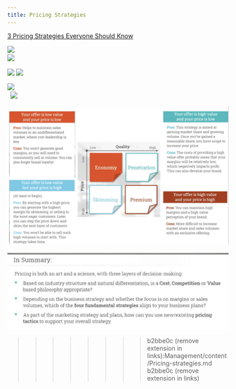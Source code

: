 ```yaml
---
title: Pricing Strategies
---
```

  
 [3 Pricing Strategies Everyone Should Know](https://www.youtube.com/watch?v=bKj1_AQpC7k)     
    
    
![](../image/Aspose.Words.5364a901-92ab-4f1a-a312-4393b804b23f.039.png)    
![](../image/Aspose.Words.5364a901-92ab-4f1a-a312-4393b804b23f.038.png)    
    
![](../image/Aspose.Words.5364a901-92ab-4f1a-a312-4393b804b23f.040.png) ![](../image/Aspose.Words.5364a901-92ab-4f1a-a312-4393b804b23f.041.png)    
    
![](../image/Aspose.Words.5364a901-92ab-4f1a-a312-4393b804b23f.043.png)    
` `![](../image/Aspose.Words.5364a901-92ab-4f1a-a312-4393b804b23f.042.png)    
    
![Pasted image 20230707150246.png](../image/Pasted%20image%2020230707150246.png)    
    
![](../image/Aspose.Words.5364a901-92ab-4f1a-a312-4393b804b23f.047.jpeg)    
>>>>>>>> b2bbe0c (remove extension in links):Management/content/Pricing-strategies.md  
>>>>>>> b2bbe0c (remove extension in links)  
